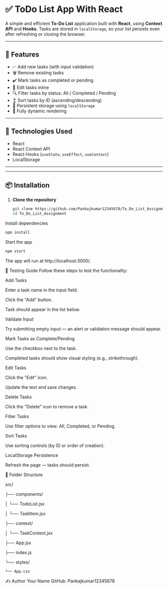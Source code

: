 # ✅ ToDo List App With React

A simple and efficient **To-Do List** application built with **React**, using **Context API** and **Hooks**. Tasks are stored in `localStorage`, so your list persists even after refreshing or closing the browser.

---

## 🚀 Features

- ✅ Add new tasks (with input validation)
- 🗑️ Remove existing tasks
- ✔️ Mark tasks as completed or pending
- 🔄 Edit tasks inline
- 🔍 Filter tasks by status: All / Completed / Pending
- ↕️ Sort tasks by ID (ascending/descending)
- 💾 Persistent storage using `localStorage`
- 🔄 Fully dynamic rendering

---

## 🧠 Technologies Used

- React
- React Context API
- React Hooks (`useState`, `useEffect`, `useContext`)
- LocalStorage

---


---

## 📦 Installation

1. **Clone the repository**
   ```bash
   git clone https://github.com/Pankajkumar12345678/To_Do_List_Assignment.git
   cd To_Do_List_Assignment


Install dependencies

```bash
npm install
```

Start the app

```bash
npm start
```

The app will run at http://localhost:3000/.

🧪 Testing Guide
Follow these steps to test the functionality:

Add Tasks

Enter a task name in the input field.

Click the "Add" button.

Task should appear in the list below.

Validate Input

Try submitting empty input — an alert or validation message should appear.

Mark Tasks as Complete/Pending

Use the checkbox next to the task.

Completed tasks should show visual styling (e.g., strikethrough).

Edit Tasks

Click the "Edit" icon.

Update the text and save changes.

Delete Tasks

Click the "Delete" icon to remove a task.

Filter Tasks

Use filter options to view: All, Completed, or Pending.

Sort Tasks

Use sorting controls (by ID or order of creation).

LocalStorage Persistence

Refresh the page — tasks should persist.

📁 Folder Structure

src/

├── components/

│   └── TodoList.jsx

│   └── TaskItem.jsx

├── context/

│   └── TaskContext.jsx

├── App.jsx

├── index.js

└── styles/

    └── App.css
    
    
✍️ Author
Your Name
GitHub: Pankajkumar12345678

